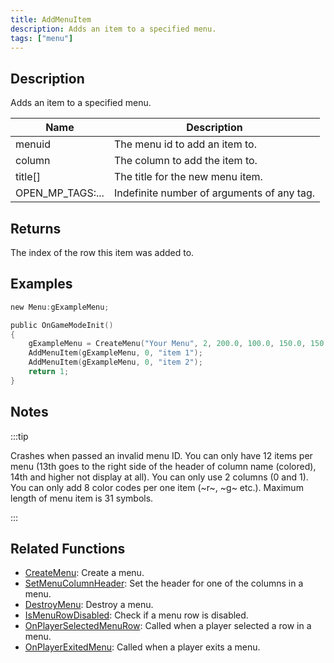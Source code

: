 ```yaml
---
title: AddMenuItem
description: Adds an item to a specified menu.
tags: ["menu"]
---
```


## Description

Adds an item to a specified menu.

| Name             | Description                                |
|------------------|--------------------------------------------|
| menuid           | The menu id to add an item to.             |
| column           | The column to add the item to.             |
| title[]          | The title for the new menu item.           |
| OPEN_MP_TAGS:... | Indefinite number of arguments of any tag. |

## Returns

The index of the row this item was added to.

## Examples

```c
new Menu:gExampleMenu;

public OnGameModeInit()
{
    gExampleMenu = CreateMenu("Your Menu", 2, 200.0, 100.0, 150.0, 150.0);
    AddMenuItem(gExampleMenu, 0, "item 1");
    AddMenuItem(gExampleMenu, 0, "item 2");
    return 1;
}
```

## Notes

:::tip

Crashes when passed an invalid menu ID. You can only have 12 items per menu (13th goes to the right side of the header of column name (colored), 14th and higher not display at all). You can only use 2 columns (0 and 1). You can only add 8 color codes per one item (~r~, ~g~ etc.). Maximum length of menu item is 31 symbols.

:::

## Related Functions

- [CreateMenu](CreateMenu): Create a menu.
- [SetMenuColumnHeader](SetMenuColumnHeader): Set the header for one of the columns in a menu.
- [DestroyMenu](DestroyMenu): Destroy a menu.
- [IsMenuRowDisabled](IsMenuRowDisabled): Check if a menu row is disabled.
- [OnPlayerSelectedMenuRow](../callbacks/OnPlayerSelectedMenuRow): Called when a player selected a row in a menu.
- [OnPlayerExitedMenu](../callbacks/OnPlayerExitedMenu): Called when a player exits a menu.
